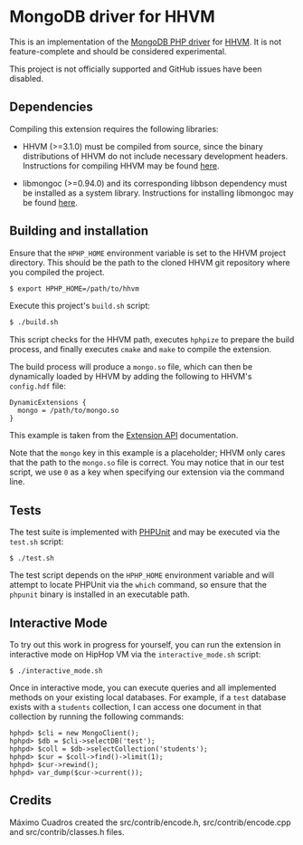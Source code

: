 # MongoDB driver for HHVM

This is an implementation of the
[MongoDB PHP driver](https://github.com/mongodb/mongo-php-driver) for
[HHVM](https://github.com/facebook/hhvm). It is not feature-complete and should
be considered experimental.

This project is not officially supported and GitHub issues have been disabled.

## Dependencies

Compiling this extension requires the following libraries:

 * HHVM (>=3.1.0) must be compiled from source, since the binary distributions
   of HHVM do not include necessary development headers. Instructions for
   compiling HHVM may be found
   [here](https://github.com/facebook/hhvm/wiki#building-hhvm).

 * libmongoc (>=0.94.0) and its corresponding libbson dependency must be
   installed as a system library. Instructions for installing libmongoc may be
   found
   [here](https://github.com/mongodb/mongo-c-driver#fetch-sources-and-build).

## Building and installation

Ensure that the `HPHP_HOME` environment variable is set to the HHVM project
directory. This should be the path to the cloned HHVM git repository where you
compiled the project.

```bash
$ export HPHP_HOME=/path/to/hhvm
```

Execute this project's `build.sh` script:

```bash
$ ./build.sh
```

This script checks for the HHVM path, executes `hphpize` to prepare the build
process, and finally executes `cmake` and `make` to compile the extension.

The build process will produce a `mongo.so` file, which can then be dynamically
loaded by HHVM by adding the following to HHVM's `config.hdf` file:

```
DynamicExtensions {
  mongo = /path/to/mongo.so
}
```

This example is taken from the
[Extension API](https://github.com/facebook/hhvm/wiki/Extension-API)
documentation.

Note that the `mongo` key in this example is a placeholder; HHVM only cares that
the path to the `mongo.so` file is correct. You may notice that in our test
script, we use `0` as a key when specifying our extension via the command line.

## Tests

The test suite is implemented with [PHPUnit](http://phpunit.de) and may be
executed via the `test.sh` script:

```
$ ./test.sh
```

The test script depends on the `HPHP_HOME` environment variable and will attempt
to locate PHPUnit via the `which` command, so ensure that the `phpunit` binary
is installed in an executable path.

## Interactive Mode

To try out this work in progress for yourself, you can run the extension in interactive mode on HipHop VM via the `interactive_mode.sh` script:

```
$ ./interactive_mode.sh
```

Once in interactive mode, you can execute queries and all implemented methods on your existing local databases. For example, if a `test` database exists with a `students` collection, I can access one document in that collection by running the following commands:

```
hphpd> $cli = new MongoClient();
hphpd> $db = $cli->selectDB('test');
hphpd> $coll = $db->selectCollection('students');
hphpd> $cur = $coll->find()->limit(1);
hphpd> $cur->rewind();
hphpd> var_dump($cur->current());
```

## Credits

Máximo Cuadros created the src/contrib/encode.h, src/contrib/encode.cpp and src/contrib/classes.h files.
